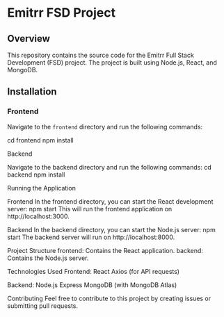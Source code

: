 # Emitrr FSD Project

## Overview

This repository contains the source code for the Emitrr Full Stack Development (FSD) project. The project is built using Node.js, React, and MongoDB.

## Installation

### Frontend

Navigate to the `frontend` directory and run the following commands:

cd frontend
npm install

Backend

Navigate to the backend directory and run the following commands:
cd backend
npm install

Running the Application

Frontend
In the frontend directory, you can start the React development server:
npm start
This will run the frontend application on http://localhost:3000.

Backend
In the backend directory, you can start the Node.js server:
npm start
The backend server will run on http://localhost:8000.

Project Structure
frontend: 
Contains the React application.
backend:
Contains the Node.js server.


Technologies Used
Frontend:
React
Axios (for API requests)

Backend:
Node.js
Express
MongoDB (with MongoDB Atlas)

Contributing
Feel free to contribute to this project by creating issues or submitting pull requests.
